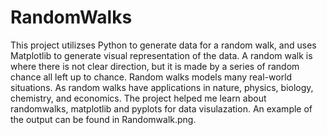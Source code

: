 # RandomWalks
 
This project utilizses Python to generate data for a random walk, and uses Matplotlib to generate visual representation of the data.  A random walk is where there is not clear direction, but it is made by a series of random chance all left up to chance. Random walks models many real-world situations. As random walks have applications in nature, physics, biology, chemistry, and economics.
The project helped me learn about randomwalks, matplotlib and pyplots for data visulazation. 
An example of the output can be found in Randomwalk.png.
